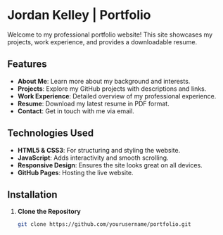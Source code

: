 # Jordan Kelley | Portfolio

Welcome to my professional portfolio website! This site showcases my projects, work experience, and provides a downloadable resume.

## Features

- **About Me**: Learn more about my background and interests.
- **Projects**: Explore my GitHub projects with descriptions and links.
- **Work Experience**: Detailed overview of my professional experience.
- **Resume**: Download my latest resume in PDF format.
- **Contact**: Get in touch with me via email.

## Technologies Used

- **HTML5 & CSS3**: For structuring and styling the website.
- **JavaScript**: Adds interactivity and smooth scrolling.
- **Responsive Design**: Ensures the site looks great on all devices.
- **GitHub Pages**: Hosting the live website.

## Installation

1. **Clone the Repository**

   ```bash
   git clone https://github.com/yourusername/portfolio.git
